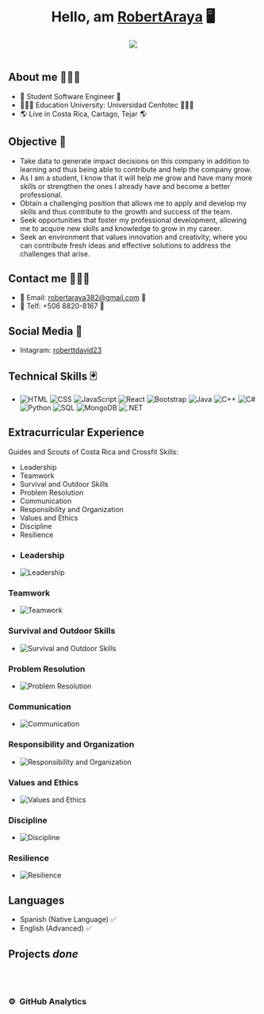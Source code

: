 <div align="center">
<h1 align="center">Hello, am <a href="https://www.linkedin.com/in/robert-david-araya-carrillo-2647ba2b0">RobertAraya</a> 🖥️</h1>
</div>
<div align="center">
<img src="https://media.licdn.com/dms/image/D4E16AQFfV2s6EBmhww/profile-displaybackgroundimage-shrink_200_800/0/1708669774553?e=1714003200&v=beta&t=-GITIkrr6O0MDSH4l7KFf4Y2SnIz_yP6OQrYZdhITGc">
</div>
<br>

## About me 🙋🏻‍♂️
- 📖 Student Software Engineer 📖
- 🧑🏻‍🎓 Education University: Universidad Cenfotec 🧑🏻‍🎓
- 🌎 Live in Costa Rica, Cartago, Tejar 🌎

## Objective 🎯
- Take data to generate impact decisions on this company in addition to learning and thus being able to contribute and help the company grow.
- As I am a student, I know that it will help me grow and have many more skills or strengthen the ones I already have and become a better professional.
- Obtain a challenging position that allows me to apply and develop my skills and thus contribute to the growth and success of the team.
- Seek opportunities that foster my professional development, allowing me to acquire new skills and knowledge to grow in my career.
- Seek an environment that values innovation and creativity, where you can contribute fresh ideas and effective solutions to address the challenges that arise.

## Contact me 🙋🏻‍♂️
- 📧 Email: robertaraya382@gmail.com 📧
- 📲 Telf: +506 8820-8167 📲

## Social Media 💬
- Intagram: <a href="https://www.instagram.com/roberttdavid23?igsh=N2t4eTczdmoxbGN6">roberttdavid23</a>

## Technical Skills 🃏
- ![HTML](https://img.shields.io/badge/-HTML-E34F26?style=for-the-badge&logo=html5&logoColor=white) ![CSS](https://img.shields.io/badge/-CSS-1572B6?style=for-the-badge&logo=css3&logoColor=white) ![JavaScript](https://img.shields.io/badge/-JavaScript-F7DF1E?style=for-the-badge&logo=javascript&logoColor=black) ![React](https://img.shields.io/badge/-React-61DAFB?style=for-the-badge&logo=react&logoColor=white) ![Bootstrap](https://img.shields.io/badge/-Bootstrap-563D7C?style=for-the-badge&logo=bootstrap&logoColor=white) ![Java](https://img.shields.io/badge/-Java-007396?style=for-the-badge&logo=java&logoColor=white) ![C++](https://img.shields.io/badge/-C++-00599C?style=for-the-badge&logo=c%2B%2B&logoColor=white) ![C#](https://img.shields.io/badge/-C%23-239120?style=for-the-badge&logo=c-sharp&logoColor=white) ![Python](https://img.shields.io/badge/-Python-3776AB?style=for-the-badge&logo=python&logoColor=white) ![SQL](https://img.shields.io/badge/-SQL-4479A1?style=for-the-badge&logo=sql&logoColor=white) ![MongoDB](https://img.shields.io/badge/-MongoDB-47A248?style=for-the-badge&logo=mongodb&logoColor=white) ![.NET](https://img.shields.io/badge/-.NET-512BD4?style=for-the-badge&logo=.net&logoColor=white)


## Extracurricular Experience 
Guides and Scouts of Costa Rica and Crossfit
Skills:
- Leadership
- Teamwork
- Survival and Outdoor Skills
- Problem Resolution
- Communication
- Responsibility and Organization
- Values and Ethics
- Discipline
- Resilience
- ### Leadership
- ![Leadership](https://img.shields.io/badge/-Leadership-4285F4?style=for-the-badge)
### Teamwork
- ![Teamwork](https://img.shields.io/badge/-Teamwork-DB4437?style=for-the-badge)
### Survival and Outdoor Skills
- ![Survival and Outdoor Skills](https://img.shields.io/badge/-Survival%20and%20Outdoor%20Skills-F4B400?style=for-the-badge)
### Problem Resolution
- ![Problem Resolution](https://img.shields.io/badge/-Problem%20Resolution-0F9D58?style=for-the-badge)
### Communication
- ![Communication](https://img.shields.io/badge/-Communication-AB47BC?style=for-the-badge)
### Responsibility and Organization
- ![Responsibility and Organization](https://img.shields.io/badge/-Responsibility%20and%20Organization-00ACC1?style=for-the-badge)
### Values and Ethics
- ![Values and Ethics](https://img.shields.io/badge/-Values%20and%20Ethics-FF7043?style=for-the-badge)
### Discipline
- ![Discipline](https://img.shields.io/badge/-Discipline-9E9E9E?style=for-the-badge)
### Resilience
- ![Resilience](https://img.shields.io/badge/-Resilience-795548?style=for-the-badge)


## Languages 
- Spanish (Native Language) ✅
- English (Advanced) ✅

## Projects *done*
<table>



</table>                                                                                 
</div>
<br>

### ⚙️ &nbsp;GitHub Analytics



